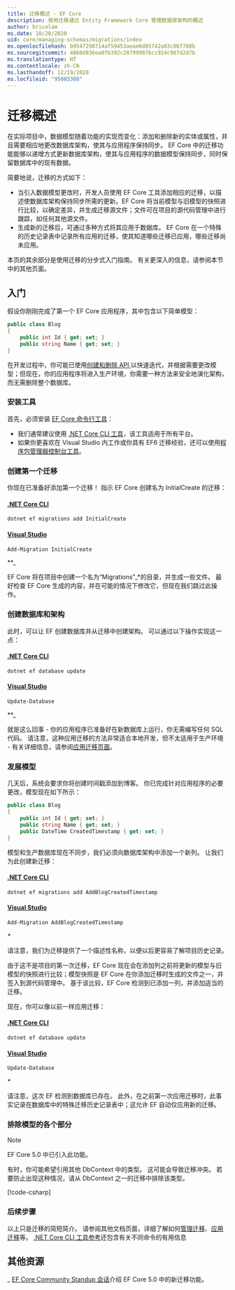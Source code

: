 ```yaml
---
title: 迁移概述 - EF Core
description: 使用迁移通过 Entity Framework Core 管理数据库架构的概述
author: bricelam
ms.date: 10/28/2020
uid: core/managing-schemas/migrations/index
ms.openlocfilehash: b9547298714af59453aeae6d05742a03c067708b
ms.sourcegitcommit: 4860d036ea0fb392c28799907bcc924c987d2d7b
ms.translationtype: HT
ms.contentlocale: zh-CN
ms.lasthandoff: 12/19/2020
ms.locfileid: "95003388"
---
```

# <a name="migrations-overview"></a>迁移概述

在实际项目中，数据模型随着功能的实现而变化：添加和删除新的实体或属性，并且需要相应地更改数据库架构，使其与应用程序保持同步。 EF Core 中的迁移功能能够以递增方式更新数据库架构，使其与应用程序的数据模型保持同步，同时保留数据库中的现有数据。

简要地说，迁移的方式如下：

* 当引入数据模型更改时，开发人员使用 EF Core 工具添加相应的迁移，以描述使数据库架构保持同步所需的更新。EF Core 将当前模型与旧模型的快照进行比较，以确定差异，并生成迁移源文件；文件可在项目的源代码管理中进行跟踪，如任何其他源文件。
* 生成新的迁移后，可通过多种方式将其应用于数据库。 EF Core 在一个特殊的历史记录表中记录所有应用的迁移，使其知道哪些迁移已应用，哪些迁移尚未应用。

本页的其余部分是使用迁移的分步式入门指南。 有关更深入的信息，请参阅本节中的其他页面。

## <a name="getting-started"></a>入门

假设你刚刚完成了第一个 EF Core 应用程序，其中包含以下简单模型：

```csharp
public class Blog
{
    public int Id { get; set; }
    public string Name { get; set; }
}
```

在开发过程中，你可能已使用[创建和删除 API ](xref:core/managing-schemas/ensure-created)以快速迭代，并根据需要更改模型；但现在，你的应用程序将进入生产环境，你需要一种方法来安全地演化架构，而无需删除整个数据库。

### <a name="install-the-tools"></a>安装工具

首先，必须安装 [EF Core 命令行工具](xref:core/cli/index)：

* 我们通常建议使用 [.NET Core CLI 工具](xref:core/cli/dotnet)，该工具适用于所有平台。
* 如果你更喜欢在 Visual Studio 内工作或你具有 EF6 迁移经验，还可以使用[程序包管理器控制台工具](xref:core/cli/powershell)。

### <a name="create-your-first-migration"></a>创建第一个迁移

你现在已准备好添加第一个迁移！ 指示 EF Core 创建名为 InitialCreate 的迁移：

#### <a name="net-core-cli"></a>[.NET Core CLI](#tab/dotnet-core-cli)

```dotnetcli
dotnet ef migrations add InitialCreate
```

#### <a name="visual-studio"></a>[Visual Studio](#tab/vs)

```powershell
Add-Migration InitialCreate
```

**_

EF Core 将在项目中创建一个名为“Migrations”_*的目录，并生成一些文件。 最好检查 EF Core 生成的内容，并在可能的情况下修改它，但现在我们跳过此操作。

### <a name="create-your-database-and-schema"></a>创建数据库和架构

此时，可以让 EF 创建数据库并从迁移中创建架构。 可以通过以下操作实现这一点：

#### <a name="net-core-cli"></a>[.NET Core CLI](#tab/dotnet-core-cli)

```dotnetcli
dotnet ef database update
```

#### <a name="visual-studio"></a>[Visual Studio](#tab/vs)

```powershell
Update-Database
```

**_

就是这么回事 - 你的应用程序已准备好在新数据库上运行，你无需编写任何 SQL 代码。 请注意，这种应用迁移的方法非常适合本地开发，但不太适用于生产环境 - 有关详细信息，请参阅[应用迁移页面](xref:core/managing-schemas/migrations/applying)。

### <a name="evolving-your-model"></a>发展模型

几天后，系统会要求你将创建时间戳添加到博客。 你已完成针对应用程序的必要更改，模型现在如下所示：

```csharp
public class Blog
{
    public int Id { get; set; }
    public string Name { get; set; }
    public DateTime CreatedTimestamp { get; set; }
}
```

模型和生产数据库现在不同步，我们必须向数据库架构中添加一个新列。 让我们为此创建新迁移：

#### <a name="net-core-cli"></a>[.NET Core CLI](#tab/dotnet-core-cli)

```dotnetcli
dotnet ef migrations add AddBlogCreatedTimestamp
```

#### <a name="visual-studio"></a>[Visual Studio](#tab/vs)

```powershell
Add-Migration AddBlogCreatedTimestamp
```

_*_

请注意，我们为迁移提供了一个描述性名称，以便以后更容易了解项目历史记录。

由于这不是项目的第一次迁移，EF Core 现在会在添加列之前将更新的模型与旧模型的快照进行比较；模型快照是 EF Core 在你添加迁移时生成的文件之一，并签入到源代码管理中。 基于该比较，EF Core 检测到已添加一列，并添加适当的迁移。

现在，你可以像以前一样应用迁移：

<!--markdownlint-disable MD024-->

#### <a name="net-core-cli"></a>[.NET Core CLI](#tab/dotnet-core-cli)

```dotnetcli
dotnet ef database update
```

#### <a name="visual-studio"></a>[Visual Studio](#tab/vs)

```powershell
Update-Database
```

<!--markdownlint-enable MD024-->

_*_

请注意，这次 EF 检测到数据库已存在。 此外，在之前第一次应用迁移时，此事实记录在数据库中的特殊迁移历史记录表中；这允许 EF 自动仅应用新的迁移。

### <a name="excluding-parts-of-your-model"></a>排除模型的各个部分

> [!NOTE]
> EF Core 5.0 中已引入此功能。

有时，你可能希望引用其他 DbContext 中的类型。 这可能会导致迁移冲突。 若要防止出现这种情况，请从 DbContext 之一的迁移中排除该类型。

[!code-csharp[](../../../../samples/core/Modeling/FluentAPI/TableExcludeFromMigrations.cs#TableExcludeFromMigrations)]

### <a name="next-steps"></a>后续步骤

以上只是迁移的简短简介。 请参阅其他文档页面，详细了解如何[管理迁移](xref:core/managing-schemas/migrations/managing)、[应用迁移](xref:core/managing-schemas/migrations/applying)等。 [.NET Core CLI 工具参考](xref:core/cli/index)还包含有关不同命令的有用信息

## <a name="additional-resources"></a>其他资源

_ [EF Core Community Standup 会话](https://www.youtube.com/watch?v=mSsGERmrhnE&list=PLdo4fOcmZ0oX-DBuRG4u58ZTAJgBAeQ-t&index=20)介绍 EF Core 5.0 中的新迁移功能。

